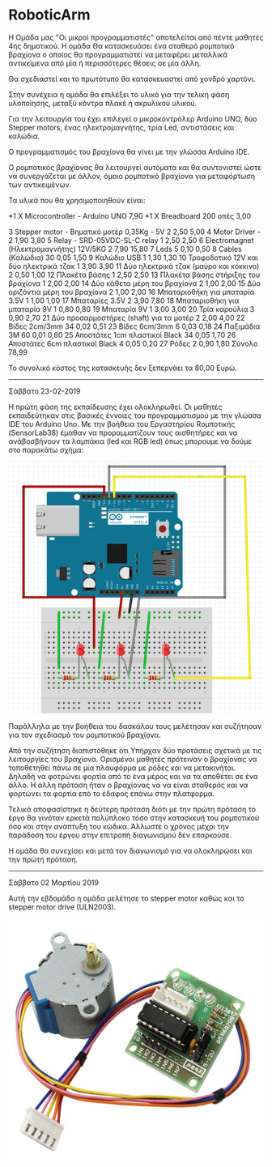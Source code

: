 # RoboticArm

Η Ομάδα μας "Oι μικροί προγραμματιστές" αποτελείται από πέντε μαθητές 4ης δημοτικού.
Η ομάδα Θα κατασκευάσει ένα σταθερό ρομποτικό βραχίονα ο οποίος θα προγραμματιστεί να μεταφέρει μεταλλικά αντικείμενα από μία ή περισσότερες θέσεις σε μία άλλη.

Θα σχεδιαστεί και το πρωτότυπο θα κατασκευαστεί από χονδρό χαρτόνι. 

Στην συνέχεια η ομάδα θα επιλέξει το υλικό για την τελική φάση υλοποίησης, μεταξύ κόντρα πλακέ ή ακρυλικού υλικού.

Για την λειτουργία του έχει επιλεγεί ο μικροκοντρόλερ Arduino UNO, δύο Stepper motors, ένας ηλεκτρομαγνήτης, τρία Led, αντιστάσεις και καλώδια.

Ο προγραμματισμός του βραχίονα θα γίνει με την γλώσσα Arduino IDE.

Ο ρομποτικός βραχίονας θα λειτουργεί αυτόματα και θα συντονιστεί ώστε να συνεργάζεται με άλλον, όμοιο ρομποτικό βραχίονα για μεταφόρτωση των αντικειμένων.

Τα υλικά που θα χρησιμοποιηθούν είναι:

*1 Χ Microcontroller - Arduino UNO	7,90
*1 Χ Breadboard 200 οπές		3,00


3	Stepper motor - Βηματικό μοτέρ  0,35Kg - 5V	2		2,50		5,00
4	Motor Driver - 					2		1,90		3,80
5	Relay - SRD-05VDC-SL-C relay			1		2,50		2,50
	6	Electromagnet (Ηλεκτρομαγνήτης) 12V/5KG	2		7,90		15,80
7	Leds 						5		0,10		0,50
8	Cables (Καλώδια)				30		0,05		1,50
9	Καλώδιο USB					1		1,30		1,30
10	Τροφοδοτικό 12V και δύο ηλεκτρικά τζακ  	1		3,90		3,90
11	Δύο ηλεκτρικά τζακ (μαύρο και κόκκινο)  	2		0,50		1,00
12	Πλακέτα βάσης					1		2,50		2,50
13	Πλακέτα βάσης στήριξης του βραχίονα		1		2,00		2,00
14	Δύο κάθετα μέρη του βραχίονα			2		1,00		2,00
15	Δύο οριζόντια μέρη του βραχίονα			2		1,00		2,00
16	Μπαταριοθήκη για μπαταρία 3.5V			1		1,00		1,00
17	Μπαταρίες 3.5V					2		3,90		7,80
18	Μπαταριοθήκη για μπαταρία 9V			1		0,80		0,80
19	Μπαταρία 9V					1		3,00		3,00
20	Τρία καρούλια					3		0,90		2,70
21	Δύο προσαρμοστήρες (shaft) για τα μοτέρ		2		2,00		4,00
22	Βίδες  2cm/3mm 					34		0,02		0,51
23	Βίδες  6cm/3mm					6		0,03		0,18
24	Παξιμάδια 3M					60		0,01		0,60
25	Αποστάτες 1cm  πλαστικοί Black			34		0,05		1,70
26	Αποστάτες 6cm  πλαστικοί Black			4		0,05		0,20
27	Ρόδες						2		0,90		1,80
										Σύνολο	78,99

Το συνολικό κόστος της κατασκευής δεν ξεπερνάει τα 80,00 Ευρώ.  
**********************************************************************
Σάββατο 23-02-2019 

Η πρώτη φάση της εκπαίδευσης έχει ολοκληρωθεί. 
Οι μαθητές εκπαιδεύτηκαν στις βασικές έννοιες του προγραμματισμού με την γλώσσα IDE του Arduino Uno. 
Με την βοήθεια του Eργαστηρίου Rομποτικής (SensorLab38) έμαθαν να προραμματίζουν τους αισθητήρες και να ανάβοσβήνουν τα λαμπάκια (led και RGB led) όπως μπορουμε να δούμε στο παρακάτω σχήμα:

![leds](https://github.com/SensorLab38/RoboticArm/blob/master/Fritzing%203%20leds.png)

Παράλληλα με την βοήθεια του δασκάλου τους μελέτησαν και συζήτησαν για τον σχεδιασμό του ρομποτικού βραχίονα.

Από την συζήτηση διαπιστόθηκε ότι Υπήρχαν δύο προτάσεις σχετικά με τις λειτουργίες του βραχίονα. Ορισμένοι μαθητές πρότειναν ο βραχίονας να τοποθετηθεί πάνω σε μία πλαυφόρμα με ρόδες και να μετακινήται. Δηλαδή να φοτρώνει φορτία από το ένα μέρος και να τα αποθέτει σε ένα άλλο. 
Η άλλη πρόταση ήταν ο βραχίονας να να είναι σταθερός και να φορτώνει τα φορτία επό το έδαφος επάνω στην πλατφορμα.

Τελικά αποφασίστηκε η δεύτερη πρόταση διότι με την πρώτη πρόταση το έργο θα γινόταν ερκετά πολύπλοκο τόσο στην κατασκευή του ρομποτικού όσο και στην ανάπτυξη του κώδικα. Άλλωστε ο χρόνος μέχρι την παράδοση του έργου στην επιτροπή διαγωνισμού δεν επαρκούσε.  

Η ομάδα θα συνεχίσει και μετά τον διαγωνισμό για να ολοκληρώσει και την πρώτη πρόταση.
**********************************************************************************************

Σάββατο 02 Μαρτίου 2019

Αυτή την εβδομάδα η ομάδα μελέτησε το stepper motor καθώς και το stepper motor drive (ULN2003).

![stepper](https://github.com/SensorLab38/RoboticArm/blob/master/StepperMotorWithDriver_1200x1200.jpg)


